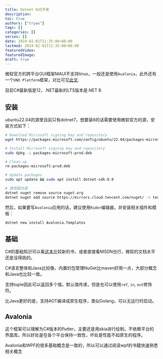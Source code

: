 ```yaml
---
title: Dotnet GUI开发
description:
toc: true
authors: ["tryao"]
tags: []
categories: []
series: []
date: 2024-02-01T11:35:06+08:00
lastmod: 2024-02-01T11:35:06+08:00
featuredVideo:
featuredImage:
draft: true
---
```


微软官方的跨平台GUI框架MAUI不支持linux，一般还是使用`Avalonia`，此外还有一个`UNO Platform`框架，对比可见[此文](https://zhuanlan.zhihu.com/p/638115608).

目前C#最新版是12，.NET最新的LTS版本是.NET 8.

## 安装

ubuntu22.04的源里目前只有dotnet7，想要装8的话需要使用微软官方的源，安装方式如下：

```bash
# Download Microsoft signing key and repository
wget https://packages.microsoft.com/config/ubuntu/22.04/packages-microsoft-prod.deb -O packages-microsoft-prod.deb

# Install Microsoft signing key and repository
sudo dpkg -i packages-microsoft-prod.deb

# Clean up
rm packages-microsoft-prod.deb

# Update packages
sudo apt update && sudo apt install dotnet-sdk-8.0

# 使用国内源
dotnet nuget remove source nuget.org
dotnet nuget add source https://mirrors.cloud.tencent.com/nuget/ -n tencent_nuget
```

然后，如果要写`Avalonia`应用的话，建议使用`Rider`编辑器，并安装相关插件和模板：

```bash
dotnet new install Avalonia.Templates
```

## 基础

C#的基础知识可以看[这本](https://dl.ebooksworld.ir/books/CSharp.12.and.NET.8.9781837635870.EBooksWorld.ir.pdf)比较新的书，或者直接看MSDN也行，微软的文档水平还是没得挑的。

C#语言整体和Java比较像，内置的包管理NuGet比maven好用一点，大部分概念和Java也比较一致。

支持tuple因此可以返回多个值。默认值传递，但是也可以使用`ref`, `in`, `out`修饰符。

比Java更好的是，支持AOT编译成原生程序，类似Golang，可以无运行时启动。

## Avalonia

这个框架可以理解为C#版本的flutter，主要还是用skia进行绘制，不依赖平台的界面库。所以好处是在各个平台保持一致性，坏处是性能不如原生的程序。

Avalonia和WPF的很多基础概念是一致的，所以可以通过阅读wpf的书籍快速熟悉相关概念


